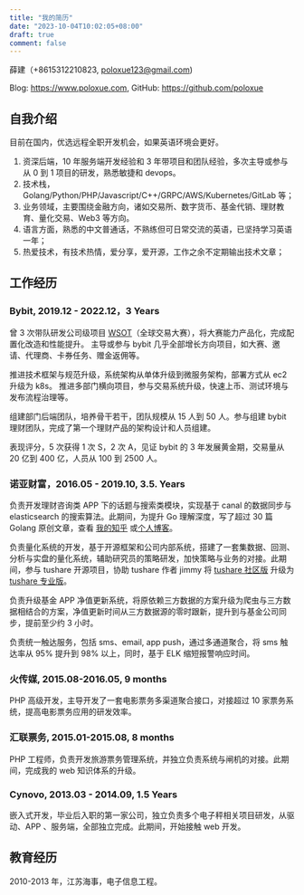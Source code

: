 ```yaml
---
title: "我的简历"
date: "2023-10-04T10:02:05+08:00"
draft: true
comment: false
---
```


薛建（+8615312210823, poloxue123@gmail.com)

Blog: https://www.poloxue.com, GitHub: https://github.com/poloxue

## 自我介绍

目前在国内，优选远程全职开发机会，如果英语环境会更好。

1. 资深后端，10 年服务端开发经验和 3 年带项目和团队经验，多次主导或参与从 0 到 1 项目的研发，熟悉敏捷和 devops。
2. 技术栈，Golang/Python/PHP/Javascript/C++/GRPC/AWS/Kubernetes/GitLab 等；
3. 业务领域，主要围绕金融方向，诸如交易所、数字货币、基金代销、理财教育、量化交易、Web3 等方向。
4. 语言方面，熟悉的中文普通话，不熟练但可日常交流的英语，已坚持学习英语一年；
5. 热爱技术，有技术热情，爱分享，爱开源，工作之余不定期输出技术文章；

## 工作经历

### Bybit, 2019.12 - 2022.12，3 Years


曾 3 次带队研发公司级项目 [WSOT](https://www.bybit.com/wsot2022)（全球交易大赛），将大赛能力产品化，完成配置化改造和性能提升。 主导或参与 bybit 几乎全部增长方向项目，如大赛、邀请、代理商、卡券任务、赠金返佣等。

推进技术框架与规范升级，系统架构从单体升级到微服务架构，部署方式从 ec2 升级为 k8s。 推进多部门横向项目，参与交易系统升级，快速上币、测试环境与发布流程治理等。

组建部门后端团队，培养骨干若干，团队规模从 15 人到 50 人。参与组建 bybit 理财团队，完成了第一个理财产品的架构设计和人员组建。

表现评分，5 次获得 1 次 S，2 次 A，见证 bybit 的 3 年发展黄金期，交易量从 20 亿到 400 亿，人员从 100 到 2500 人。

### 诺亚财富，2016.05 - 2019.10, 3.5. Years

负责开发理财咨询类 APP 下的话题与搜索类模块，实现基于 canal 的数据同步与 elasticsearch 的搜索算法。此期间，为提升 Go 理解深度，写了超过 30 篇 Golang 原创文章，查看 [我的知乎](https://www.zhihu.com/people/xue-jian-27) 或[个人博客](https://www.poloxue.com)。

负责量化系统的开发，基于开源框架和公司内部系统，搭建了一套集数据、回测、分析与实盘的量化系统，辅助研究员的策略研发，加快策略与业务的对接。此期间，参与 tushare 开源项目，协助 tushare 作者 jimmy 将 [tushare 社区版](http://tushare.org) 升级为 [tushare 专业版](https://tushare.pro)。

负责升级基金 APP 净值更新系统，将原依赖三方数据的方案升级为爬虫与三方数据相结合的方案，净值更新时间从三方数据源的零时跟新，提升到与基金公司同步，提前至少约 3 小时。

负责统一触达服务，包括 sms、email, app push，通过多通道聚合，将 sms 触达率从 95% 提升到 98% 以上，同时，基于 ELK 缩短报警响应时间。

### 火传媒, 2015.08-2016.05, 9 months

PHP 高级开发，主导开发了一套电影票务多渠道聚合接口，对接超过 10 家票务系统，提高电影票务应用的研发效率。 

### 汇联票务, 2015.01-2015.08, 8 months

PHP 工程师，负责开发旅游票务管理系统，并独立负责系统与闸机的对接。此期间，完成我的 web 知识体系的升级。

### Cynovo, 2013.03 - 2014.09, 1.5 Years

嵌入式开发，毕业后入职的第一家公司，独立负责多个电子秤相关项目研发，从驱动、APP 、服务端，全部独立完成。此期间，开始接触 web 开发。

## 教育经历

2010-2013 年，江苏海事，电子信息工程。


